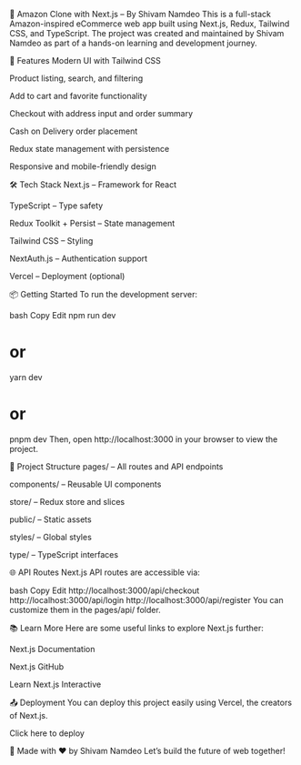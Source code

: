 🛒 Amazon Clone with Next.js – By Shivam Namdeo
This is a full-stack Amazon-inspired eCommerce web app built using Next.js, Redux, Tailwind CSS, and TypeScript. The project was created and maintained by Shivam Namdeo as part of a hands-on learning and development journey.

🚀 Features
Modern UI with Tailwind CSS

Product listing, search, and filtering

Add to cart and favorite functionality

Checkout with address input and order summary

Cash on Delivery order placement

Redux state management with persistence

Responsive and mobile-friendly design

🛠️ Tech Stack
Next.js – Framework for React

TypeScript – Type safety

Redux Toolkit + Persist – State management

Tailwind CSS – Styling

NextAuth.js – Authentication support

Vercel – Deployment (optional)

📦 Getting Started
To run the development server:

bash
Copy
Edit
npm run dev
# or
yarn dev
# or
pnpm dev
Then, open http://localhost:3000 in your browser to view the project.

📂 Project Structure
pages/ – All routes and API endpoints

components/ – Reusable UI components

store/ – Redux store and slices

public/ – Static assets

styles/ – Global styles

type/ – TypeScript interfaces

🌐 API Routes
Next.js API routes are accessible via:

bash
Copy
Edit
http://localhost:3000/api/checkout
http://localhost:3000/api/login
http://localhost:3000/api/register
You can customize them in the pages/api/ folder.

📚 Learn More
Here are some useful links to explore Next.js further:

Next.js Documentation

Next.js GitHub

Learn Next.js Interactive

📤 Deployment
You can deploy this project easily using Vercel, the creators of Next.js.

Click here to deploy

🙌 Made with ❤️ by Shivam Namdeo
Let’s build the future of web together!
